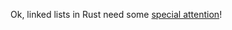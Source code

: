 Ok, linked lists in Rust need some [special attention](https://rust-unofficial.github.io/too-many-lists/)!